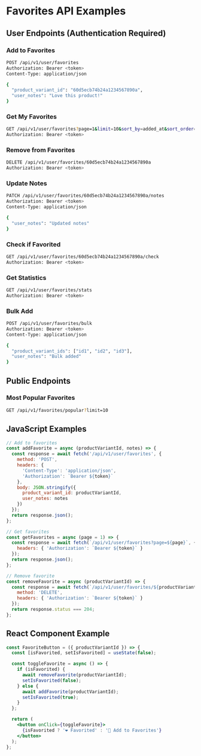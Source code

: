 # Favorites API Examples

## User Endpoints (Authentication Required)

### Add to Favorites
```bash
POST /api/v1/user/favorites
Authorization: Bearer <token>
Content-Type: application/json

{
  "product_variant_id": "60d5ecb74b24a1234567890a",
  "user_notes": "Love this product!"
}
```

### Get My Favorites
```bash
GET /api/v1/user/favorites?page=1&limit=10&sort_by=added_at&sort_order=desc
Authorization: Bearer <token>
```

### Remove from Favorites
```bash
DELETE /api/v1/user/favorites/60d5ecb74b24a1234567890a
Authorization: Bearer <token>
```

### Update Notes
```bash
PATCH /api/v1/user/favorites/60d5ecb74b24a1234567890a/notes
Authorization: Bearer <token>
Content-Type: application/json

{
  "user_notes": "Updated notes"
}
```

### Check if Favorited
```bash
GET /api/v1/user/favorites/60d5ecb74b24a1234567890a/check
Authorization: Bearer <token>
```

### Get Statistics
```bash
GET /api/v1/user/favorites/stats
Authorization: Bearer <token>
```

### Bulk Add
```bash
POST /api/v1/user/favorites/bulk
Authorization: Bearer <token>
Content-Type: application/json

{
  "product_variant_ids": ["id1", "id2", "id3"],
  "user_notes": "Bulk added"
}
```

## Public Endpoints

### Most Popular Favorites
```bash
GET /api/v1/favorites/popular?limit=10
```

## JavaScript Examples

```javascript
// Add to favorites
const addFavorite = async (productVariantId, notes) => {
  const response = await fetch('/api/v1/user/favorites', {
    method: 'POST',
    headers: {
      'Content-Type': 'application/json',
      'Authorization': `Bearer ${token}`
    },
    body: JSON.stringify({
      product_variant_id: productVariantId,
      user_notes: notes
    })
  });
  return response.json();
};

// Get favorites
const getFavorites = async (page = 1) => {
  const response = await fetch(`/api/v1/user/favorites?page=${page}`, {
    headers: { 'Authorization': `Bearer ${token}` }
  });
  return response.json();
};

// Remove favorite
const removeFavorite = async (productVariantId) => {
  const response = await fetch(`/api/v1/user/favorites/${productVariantId}`, {
    method: 'DELETE',
    headers: { 'Authorization': `Bearer ${token}` }
  });
  return response.status === 204;
};
```

## React Component Example

```jsx
const FavoriteButton = ({ productVariantId }) => {
  const [isFavorited, setIsFavorited] = useState(false);

  const toggleFavorite = async () => {
    if (isFavorited) {
      await removeFavorite(productVariantId);
      setIsFavorited(false);
    } else {
      await addFavorite(productVariantId);
      setIsFavorited(true);
    }
  };

  return (
    <button onClick={toggleFavorite}>
      {isFavorited ? '❤️ Favorited' : '🤍 Add to Favorites'}
    </button>
  );
};
```
